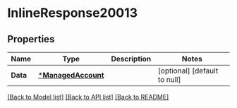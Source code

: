 # InlineResponse20013

## Properties
Name | Type | Description | Notes
------------ | ------------- | ------------- | -------------
**Data** | [***ManagedAccount**](ManagedAccount.md) |  | [optional] [default to null]

[[Back to Model list]](../README.md#documentation-for-models) [[Back to API list]](../README.md#documentation-for-api-endpoints) [[Back to README]](../README.md)

